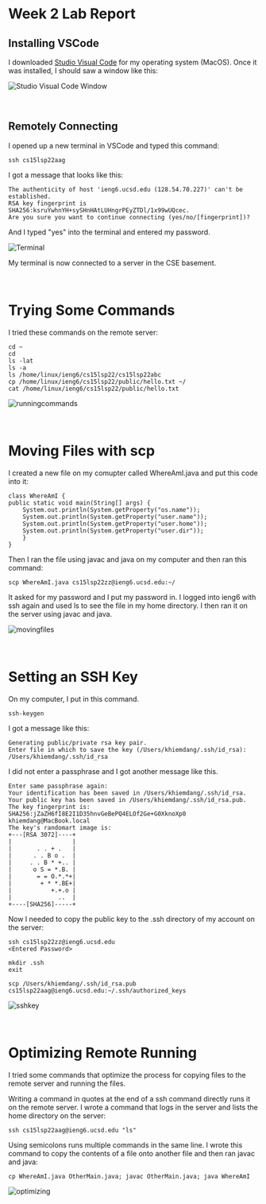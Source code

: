 # Week 2 Lab Report

## Installing VSCode

I downloaded [Studio Visual Code](https://code.visualstudio.com/) for my operating system (MacOS). Once it was installed, I should saw a window like this:

![Studio Visual Code Window](studiovisualcode.png)

&nbsp;

## Remotely Connecting

I opened up a new terminal in VSCode and typed this command:

    ssh cs15lsp22aag

I got a message that looks like this:

    The authenticity of host 'ieng6.ucsd.edu (128.54.70.227)' can't be established.
    RSA key fingerprint is 
    SHA256:ksruYwhnYH+sySHnHAtLUHngrPEyZTDl/1x99wUQcec.
    Are you sure you want to continue connecting (yes/no/[fingerprint])?

And I typed "yes" into the terminal and entered my password.

![Terminal](terminal.png)

My terminal is now connected to a server in the CSE basement.

&nbsp;

# Trying Some Commands

I tried these commands on the remote server:

    cd ~
    cd
    ls -lat
    ls -a
    ls /home/linux/ieng6/cs15lsp22/cs15lsp22abc
    cp /home/linux/ieng6/cs15lsp22/public/hello.txt ~/
    cat /home/linux/ieng6/cs15lsp22/public/hello.txt

![runningcommands](runningcommands.png)

&nbsp;

# Moving Files with scp

I created a new file on my comupter called WhereAmI.java and put this code into it:

    class WhereAmI {
    public static void main(String[] args) {
        System.out.println(System.getProperty("os.name"));
        System.out.println(System.getProperty("user.name"));
        System.out.println(System.getProperty("user.home"));
        System.out.println(System.getProperty("user.dir"));
        }
    }

Then I ran the file using javac and java on my computer and then ran this command:

    scp WhereAmI.java cs15lsp22zz@ieng6.ucsd.edu:~/

It asked for my password and I put my password in. I logged into ieng6 with ssh again and used ls to see the file in my home directory. I then ran it on the server using javac and java.

![movingfiles](movingfiles.png)

&nbsp;

# Setting an SSH Key

On my computer, I put in this command.

    ssh-keygen

I got a message like this:

    Generating public/private rsa key pair.
    Enter file in which to save the key (/Users/khiemdang/.ssh/id_rsa): /Users/khiemdang/.ssh/id_rsa

I did not enter a passphrase and I got another message like this.

    Enter same passphrase again: 
    Your identification has been saved in /Users/khiemdang/.ssh/id_rsa.
    Your public key has been saved in /Users/khiemdang/.ssh/id_rsa.pub.
    The key fingerprint is:
    SHA256:jZaZH6fI8E2I1D35hnvGeBePQ4ELOf2Ge+G0XknoXp0 khiemdang@MacBook.local
    The key's randomart image is:
    +---[RSA 3072]----+
    |                 |
    |       . . + .   |
    |      . . B o .  |
    |     . . B * +.. |
    |      o S = *.B. |
    |       = = O.*.*+|
    |        + * *.BE+|
    |           +.+.o |
    |             ..  |
    +----[SHA256]-----+

Now I needed to copy the public key to the .ssh directory of my account on the server:

    ssh cs15lsp22zz@ieng6.ucsd.edu
    <Entered Password>

    mkdir .ssh
    exit

    scp /Users/khiemdang/.ssh/id_rsa.pub cs15lsp22aag@ieng6.ucsd.edu:~/.ssh/authorized_keys

![sshkey](sshkey.png)

&nbsp;

# Optimizing Remote Running

I tried some commands that optimize the process for copying files to the remote server and running the files.

Writing a command in quotes at the end of a ssh command directly runs it on the remote server. I wrote a command that logs in the server and lists the home directory on the server:

    ssh cs15lsp22aag@ieng6.ucsd.edu "ls"

Using semicolons runs multiple commands in the same line. I wrote this command to copy the contents of a file onto another file and then ran javac and java:

    cp WhereAmI.java OtherMain.java; javac OtherMain.java; java WhereAmI

![optimizing](optimizing.png)

